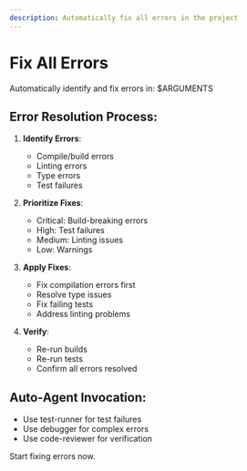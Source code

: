 ```yaml
---
description: Automatically fix all errors in the project
---
```


# Fix All Errors

Automatically identify and fix errors in: $ARGUMENTS

## Error Resolution Process:

1. **Identify Errors**:
   - Compile/build errors
   - Linting errors
   - Type errors
   - Test failures

2. **Prioritize Fixes**:
   - Critical: Build-breaking errors
   - High: Test failures
   - Medium: Linting issues
   - Low: Warnings

3. **Apply Fixes**:
   - Fix compilation errors first
   - Resolve type issues
   - Fix failing tests
   - Address linting problems

4. **Verify**:
   - Re-run builds
   - Re-run tests
   - Confirm all errors resolved

## Auto-Agent Invocation:
- Use test-runner for test failures
- Use debugger for complex errors
- Use code-reviewer for verification

Start fixing errors now.